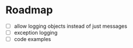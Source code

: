 # Roadmap
- [ ] allow logging objects instead of just messages
- [ ] exception logging
- [ ] code examples
